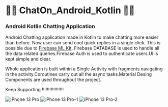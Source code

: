 # 💬💬 ChatOn_Android_Kotlin 💬💬

### Android Kotlin Chatting Application 

Android Chatting application made in Kotlin to make chatting more easier than before. Now user can send cool quick replies in a single click.
This is possible due to [Firebase ML Kit](https://firebase.google.com/docs/ml-kit "Firebase ML Kit"). Firebase DATABASE is used to handle all the data related
queries.Firebase Auth is used to authenticate users.UI is kept simple and clear.

Whole application is built within a Single Activity with fragments navigating in the activity.Coroutines carry out all the async tasks.Material Desing Components are
used throughout the project.

Keep Supporting !!!!!!!!!!!!!!!!!

![iPhone 13 Pro](https://user-images.githubusercontent.com/91238510/191796995-dcd0e896-7693-45f5-95eb-91e7dc58e56d.png)
![iPhone 13 Pro-1](https://user-images.githubusercontent.com/91238510/191796975-0912c351-48c7-44f5-92dc-789bd62a7cbc.png)
![iPhone 13 Pro-2](https://user-images.githubusercontent.com/91238510/191796985-7fea40b1-871e-4fad-9eea-8345ea456a6c.png)
